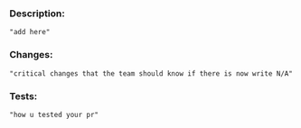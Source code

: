 ### Description:
    "add here" 

### Changes:
    "critical changes that the team should know if there is now write N/A"
### Tests:
    "how u tested your pr"
